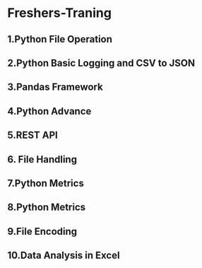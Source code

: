 # Freshers-Traning

## 1.Python File Operation

## 2.Python Basic Logging and CSV to JSON

## 3.Pandas Framework

## 4.Python Advance

## 5.REST API

## 6. File Handling

## 7.Python Metrics

## 8.Python Metrics

## 9.File Encoding

## 10.Data Analysis in Excel
